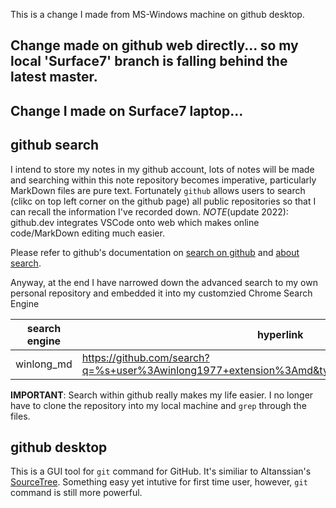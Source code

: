 
This is a change I made from MS-Windows machine on github desktop.

## Change made on github web directly... so my local 'Surface7' branch is falling behind the latest master.

## Change I made on Surface7 laptop...

## github search
I intend to store my notes in my github account, lots of notes will be made and searching within this note repository becomes imperative, particularly MarkDown files are pure text.  Fortunately `github` allows users to search (clikc on top left corner on the github page) all public repositories so that I can recall the information I've recorded down.  *NOTE*(update 2022): github.dev integrates VSCode onto web which makes online code/MarkDown editing much easier.

Please refer to github's documentation on [search on github](https://docs.github.com/en/github/searching-for-information-on-github/searching-on-github) and [about search](https://docs.github.com/en/github/searching-for-information-on-github/searching-on-github).

Anyway, at the end I have narrowed down the advanced search to my own personal repository and embedded it into my customzied Chrome Search Engine

search engine | hyperlink
--------------|---------------------------
winlong_md    | https://github.com/search?q=%s+user%3Awinlong1977+extension%3Amd&type=Code&ref=advsearch&l=&l= 

**IMPORTANT**: Search within github really makes my life easier.  I no longer have to clone the repository into my local machine and `grep` through the files.

## github desktop
This is a GUI tool for `git` command for GitHub.  It's similiar to Altanssian's [SourceTree](https://www.sourcetreeapp.com/).  Something easy yet intutive for first time user, however, `git` command is still more powerful.
